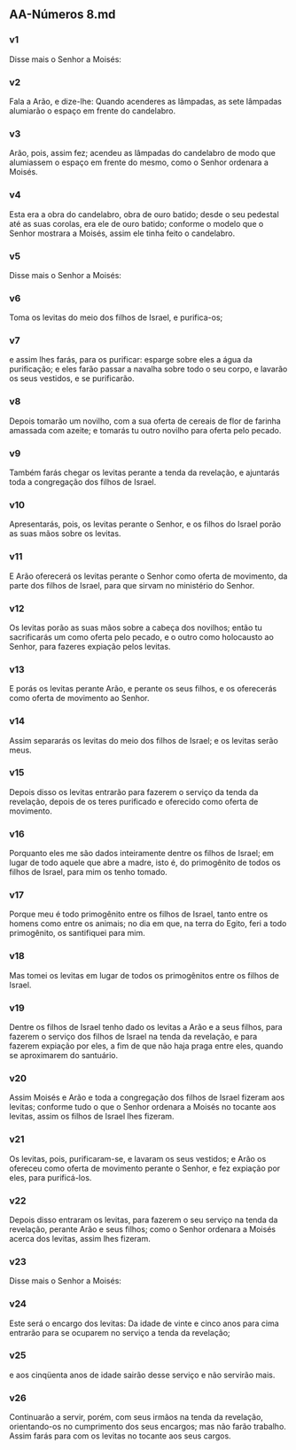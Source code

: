 ## AA-Números 8.md
### v1
 Disse mais o Senhor a Moisés:
### v2
 Fala a Arão, e dize-lhe: Quando acenderes as lâmpadas, as sete lâmpadas alumiarão o espaço em frente do candelabro.
### v3
 Arão, pois, assim fez; acendeu as lâmpadas do candelabro de modo que alumiassem o espaço em frente do mesmo, como o Senhor ordenara a Moisés.
### v4
 Esta era a obra do candelabro, obra de ouro batido; desde o seu pedestal até as suas corolas, era ele de ouro batido; conforme o modelo que o Senhor mostrara a Moisés, assim ele tinha feito o candelabro.
### v5
 Disse mais o Senhor a Moisés:
### v6
 Toma os levitas do meio dos filhos de Israel, e purifica-os;
### v7
 e assim lhes farás, para os purificar: esparge sobre eles a água da purificação; e eles farão passar a navalha sobre todo o seu corpo, e lavarão os seus vestidos, e se purificarão.
### v8
 Depois tomarão um novilho, com a sua oferta de cereais de flor de farinha amassada com azeite; e tomarás tu outro novilho para oferta pelo pecado.
### v9
 Também farás chegar os levitas perante a tenda da revelação, e ajuntarás toda a congregação dos filhos de Israel.
### v10
 Apresentarás, pois, os levitas perante o Senhor, e os filhos do Israel porão as suas mãos sobre os levitas.
### v11
 E Arão oferecerá os levitas perante o Senhor como oferta de movimento, da parte dos filhos de Israel, para que sirvam no ministério do Senhor.
### v12
 Os levitas porão as suas mãos sobre a cabeça dos novilhos; então tu sacrificarás um como oferta pelo pecado, e o outro como holocausto ao Senhor, para fazeres expiação pelos levitas.
### v13
 E porás os levitas perante Arão, e perante os seus filhos, e os oferecerás como oferta de movimento ao Senhor.
### v14
 Assim separarás os levitas do meio dos filhos de Israel; e os levitas serão meus.
### v15
 Depois disso os levitas entrarão para fazerem o serviço da tenda da revelação, depois de os teres purificado e oferecido como oferta de movimento.
### v16
 Porquanto eles me são dados inteiramente dentre os filhos de Israel; em lugar de todo aquele que abre a madre, isto é, do primogênito de todos os filhos de Israel, para mim os tenho tomado.
### v17
 Porque meu é todo primogênito entre os filhos de Israel, tanto entre os homens como entre os animais; no dia em que, na terra do Egito, feri a todo primogênito, os santifiquei para mim.
### v18
 Mas tomei os levitas em lugar de todos os primogênitos entre os filhos de Israel.
### v19
 Dentre os filhos de Israel tenho dado os levitas a Arão e a seus filhos, para fazerem o serviço dos filhos de Israel na tenda da revelação, e para fazerem expiação por eles, a fim de que não haja praga entre eles, quando se aproximarem do santuário.
### v20
 Assim Moisés e Arão e toda a congregação dos filhos de Israel fizeram aos levitas; conforme tudo o que o Senhor ordenara a Moisés no tocante aos levitas, assim os filhos de Israel lhes fizeram.
### v21
 Os levitas, pois, purificaram-se, e lavaram os seus vestidos; e Arão os ofereceu como oferta de movimento perante o Senhor, e fez expiação por eles, para purificá-los.
### v22
 Depois disso entraram os levitas, para fazerem o seu serviço na tenda da revelação, perante Arão e seus filhos; como o Senhor ordenara a Moisés acerca dos levitas, assim lhes fizeram.
### v23
 Disse mais o Senhor a Moisés:
### v24
 Este será o encargo dos levitas: Da idade de vinte e cinco anos para cima entrarão para se ocuparem no serviço a tenda da revelação;
### v25
 e aos cinqüenta anos de idade sairão desse serviço e não servirão mais.
### v26
 Continuarão a servir, porém, com seus irmãos na tenda da revelação, orientando-os no cumprimento dos seus encargos; mas não farão trabalho. Assim farás para com os levitas no tocante aos seus cargos.
